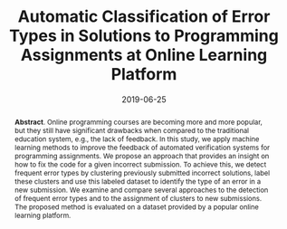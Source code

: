 ---
title: "Automatic Classification of Error Types in Solutions to Programming Assignments at Online Learning Platform"
authors: '<i>Artyom Lobanov, Timofey Bryksin, and Alexey Shpilman</i>'
collection: publications
permalink: /publication/2019-06-25-stepik
date: 2019-06-25
venue: "proceedings of <b>AIED'19</b>"
paperurl: 'https://doi.org/10.1007/978-3-030-23207-8_33'
pdf: 'https://arxiv.org/abs/2107.06009'
counter_id: 'C12'
level: 'A'
abstract: "<p><b>Abstract</b>. Online programming courses are becoming more and more popular, but they still have significant drawbacks when compared to the traditional education system, e.g., the lack of feedback. In this study, we apply machine learning methods to improve the feedback of automated verification systems for programming assignments. We propose an approach that provides an insight on how to fix the code for a given incorrect submission. To achieve this, we detect frequent error types by clustering previously submitted incorrect solutions, label these clusters and use this labeled dataset to identify the type of an error in a new submission. We examine and compare several approaches to the detection of frequent error types and to the assignment of clusters to new submissions. The proposed method is evaluated on a dataset provided by a popular online learning platform.</p>"
---
